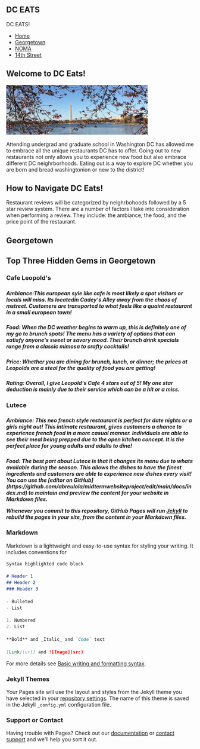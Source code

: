 ## DC EATS 
 
<!DOCTYPE html>
<html>
<head>
<head> 
<body>
   <nav class="navbar">
         <div class="brand-title">DC EATS!</div>
         <div class=:navbar-links>
             <ul>
                 <li><a href="#">Home</a></li>
                 <li><a href="#">Georgetown</a></li>
                 <li><a href="#">NOMA</a></li>
                 <li><a href="#">14th Street</a></li>
             </ul>
<h1>Welcome to DC Eats!</h1>
<img src="images.jpg" alt="Washington Header">  

<p1>Attending undergrad and graduate school in Washington DC has allowed me to embrace all the unique restaurants DC has to offer. Going out to new restaurants not only allows you to experience new food but also embrace different DC neighrborhoods. Eating out is a way to explore DC whether you are born and bread washingtonion or new to the district! </p1>
<h2>How to Navigate DC Eats!</h2>
<p2>Restaurant reviews will be categorized by neighrbohoods followed by a 5 star review system. There are a number of factors I take into consideration when performing a review. They include: the ambiance, the food, and the price point of the restaurant. </p2>

<h1>Georgetown</h1>
 <h2>Top Three Hidden Gems in Georgetown</h2>
          <h3>Cafe Leopold's<h3>
           <h5>Ambiance:This european syle like cafe is most likely a spot visitors or locals will miss. Its locatedin Cadey's Alley away from the chaos of mstreet. Customers are transported to what feels like a quaint restaurant in a small european town!<h5>
            <h5>Food: When the DC weather begins to warm up, this is definitely one of my go to brunch spots! The menu has a variety of options that can satisfy anyone's sweet or savory mood. Their brunch drink specials range from a classic mimosa to crafty cocktails! 
             <h5>Price: Whether you are dining for brunch, lunch, or dinner; the prices at Leopolds are a steal for the quality of food you are getting! 
              <h5>Rating: Overall, I give Leopold's Cafe 4 stars out of 5! My one star deduction is mainly due to their service which can be a hit or a miss. 
            <h3> Lutece<h3>
             <h5>Ambiance: This neo french style restaurant is perfect for date nights or a girls night out! This intimate restaurant, gives customers a chance to experience french food in a more casual manner. Individuals are able to see their meal being prepped due to the open kitchen concept. It is the perfect place for young adults and adults to dine! 
              <h5>Food: The best part about Lutece is that it changes its menu due to whats available during the season. This allows the dishes to have the finest ingredients and customers are able to experience new dishes every visit! 
You can use the [editor on GitHub](https://github.com/abreulola/midtermwebsiteproject/edit/main/docs/index.md) to maintain and preview the content for your website in Markdown files.

Whenever you commit to this repository, GitHub Pages will run [Jekyll](https://jekyllrb.com/) to rebuild the pages in your site, from the content in your Markdown files.

### Markdown

Markdown is a lightweight and easy-to-use syntax for styling your writing. It includes conventions for

```markdown
Syntax highlighted code block

# Header 1
## Header 2
### Header 3

- Bulleted
- List

1. Numbered
2. List

**Bold** and _Italic_ and `Code` text

[Link](url) and ![Image](src)
```

For more details see [Basic writing and formatting syntax](https://docs.github.com/en/github/writing-on-github/getting-started-with-writing-and-formatting-on-github/basic-writing-and-formatting-syntax).

### Jekyll Themes

Your Pages site will use the layout and styles from the Jekyll theme you have selected in your [repository settings](https://github.com/abreulola/midtermwebsiteproject/settings/pages). The name of this theme is saved in the Jekyll `_config.yml` configuration file.

### Support or Contact

Having trouble with Pages? Check out our [documentation](https://docs.github.com/categories/github-pages-basics/) or [contact support](https://support.github.com/contact) and we’ll help you sort it out.

